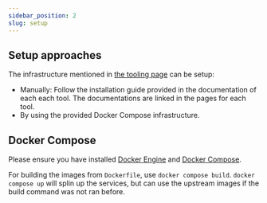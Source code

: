 ```yaml
---
sidebar_position: 2
slug: setup
---
```


## Setup approaches

The infrastructure mentioned in [the tooling page](/environment/analysis-infrastructure) can be setup:
- Manually: Follow the installation guide provided in the documentation of each each tool. The documentations are linked in the pages for each tool.
- By using the provided Docker Compose infrastructure.

## Docker Compose 

Please ensure you have installed [Docker Engine](https://docs.docker.com/engine/install/) and [Docker Compose](https://docs.docker.com/compose/install/).

For building the images from `Dockerfile`, use `docker compose build`. `docker compose up` will splin up the services, but can use the upstream images if the build command was not ran before.
